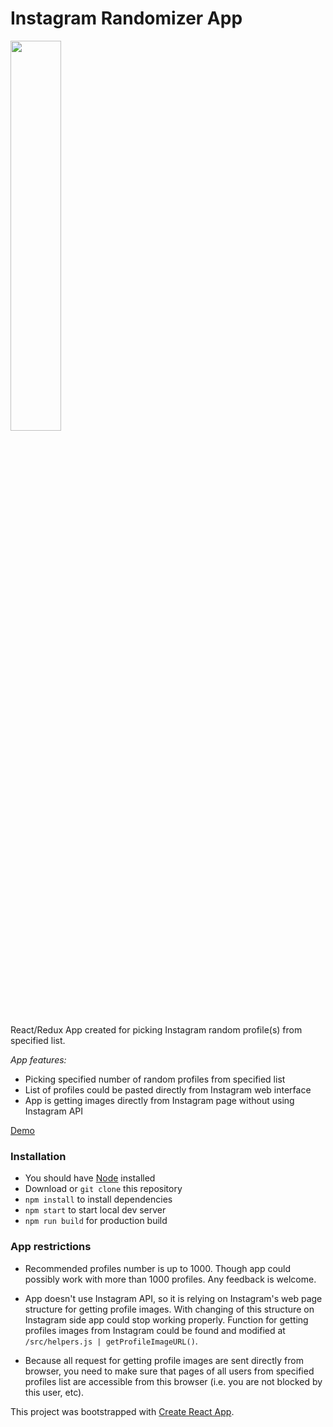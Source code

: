 # Instagram Randomizer App

<img width="40%" src="https://s3.eu-central-1.amazonaws.com/github--projects/instagram-randomizer/instagram-randomizer.jpg" />

React/Redux App created for picking Instagram random profile(s) from specified list.

_App features:_

- Picking specified number of random profiles from specified list
- List of profiles could be pasted directly from Instagram web interface
- App is getting images directly from Instagram page without using Instagram API

[Demo](https://mikhailkarpov87.github.io/instagram-randomizer/)

### Installation

- You should have [Node](https://nodejs.org/en/) installed
- Download or `git clone` this repository
- `npm install` to install dependencies
- `npm start` to start local dev server
- `npm run build` for production build

### App restrictions

- Recommended profiles number is up to 1000. Though app could possibly work with more than 1000 profiles. Any feedback is welcome.

- App doesn't use Instagram API, so it is relying on Instagram's web page structure for getting profile images. With changing of this structure on Instagram side app could stop working properly. Function for getting profiles images from Instagram could be found and modified at `/src/helpers.js | getProfileImageURL()`.

- Because all request for getting profile images are sent directly from browser, you need to make sure that pages of all users from specified profiles list are accessible from this browser (i.e. you are not blocked by this user, etc).

This project was bootstrapped with [Create React App](https://github.com/facebook/create-react-app).
